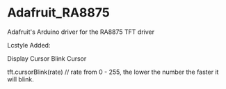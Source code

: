Adafruit_RA8875
===============

Adafruit's Arduino driver for the RA8875 TFT driver

Lcstyle Added:

Display Cursor
Blink Cursor

tft.cursorBlink(rate) // rate from 0 - 255, the lower the number the faster it will blink.

